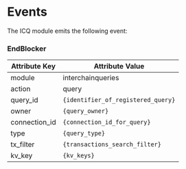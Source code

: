 # Events

The ICQ module emits the following event:

### EndBlocker

| Attribute Key | Attribute Value                    |
|---------------|------------------------------------|
| module        | interchainqueries                  |
| action        | query                              |
| query_id      | `{identifier_of_registered_query}` |
| owner         | `{query_owner}`                    |
| connection_id | `{connection_id_for_query}`        |
| type          | `{query_type}`                     |
| tx_filter     | `{transactions_search_filter}`     |
| kv_key        | `{kv_keys}`                        |